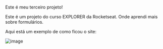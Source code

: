 Este é meu terceiro projeto!

Este é um projeto do curso EXPLORER da Rocketseat. Onde aprendi mais sobre formulários.

Aqui está um exemplo de como ficou o site:

![image](https://github.com/kauan2812/03-formulario/assets/57874837/291af2a6-1b93-4ee2-bad1-7941b647765f)
